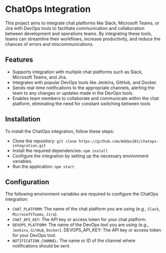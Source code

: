 # ChatOps Integration
This project aims to integrate chat platforms like Slack, Microsoft Teams, or Jira with DevOps tools to facilitate communication and collaboration between development and operations teams. By integrating these tools, teams can streamline their workflows, increase productivity, and reduce the chances of errors and miscommunications.

## Features
- Supports integration with multiple chat platforms such as Slack, Microsoft Teams, and Jira.
- Integrates with popular DevOps tools like Jenkins, GitHub, and Docker.
- Sends real-time notifications to the appropriate channels, alerting the team to any changes or updates made in the DevOps tools.
- Enables team members to collaborate and communicate within the chat platform, eliminating the need for constant switching between tools

## Installation
To install the ChatOps integration, follow these steps:

- Clone the repository: `git clone https://github.com/Addax101/chatops-integration.git`
- Install the required dependencies: `npm install`
- Configure the integration by setting up the necessary environment variables.
- Run the application: `npm start`

## Configuration
The following environment variables are required to configure the ChatOps integration:

* `CHAT_PLATFORM`: The name of the chat platform you are using (e.g., `Slack`, `MicrosoftTeams`, `Jira`).
* `CHAT_API_KEY`: The API key or access token for your chat platform.
* `DEVOPS_PLATFORM`: The name of the DevOps tool you are using (e.g., `Jenkins`, `GitHub`, `Docker`).
DEVOPS_API_KEY: The API key or access token for your DevOps tool.
* `NOTIFICATION_CHANNEL`: The name or ID of the channel where notifications should be sent.


